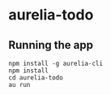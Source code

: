 # aurelia-todo

## Running the app

```
npm install -g aurelia-cli
npm install
cd aurelia-todo
au run
```
